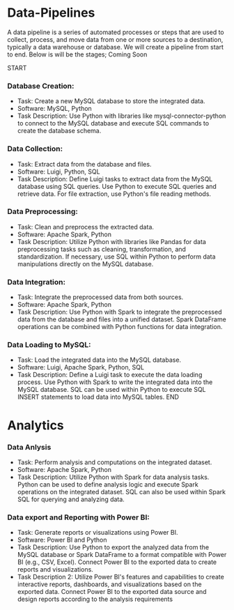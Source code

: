 # Data-Pipelines
A data pipeline is a series of automated processes or steps that are used to collect, process, and move data from one or more sources to a destination, typically a data warehouse or database. We will create a pipeline from start to end. Below is will be the stages; Coming Soon

START
### Database Creation:
- Task: Create a new MySQL database to store the integrated data.
- Software: MySQL, Python
- Task Description: Use Python with libraries like mysql-connector-python to connect to the MySQL database and execute SQL commands to create the database schema.

### Data Collection:
- Task: Extract data from the database and files.
- Software: Luigi, Python, SQL
- Task Description: Define Luigi tasks to extract data from the MySQL database using SQL queries. Use Python to execute SQL queries and retrieve data. For file extraction, use Python's file reading methods.

### Data Preprocessing:
- Task: Clean and preprocess the extracted data.
- Software: Apache Spark, Python
- Task Description: Utilize Python with libraries like Pandas for data preprocessing tasks such as cleaning, transformation, and standardization. If necessary, use SQL within Python to perform data manipulations directly on the MySQL database.

### Data Integration:
- Task: Integrate the preprocessed data from both sources.
- Software: Apache Spark, Python
- Task Description: Use Python with Spark to integrate the preprocessed data from the database and files into a unified dataset. Spark DataFrame operations can be combined with Python functions for data integration.

### Data Loading to MySQL:
- Task: Load the integrated data into the MySQL database.
- Software: Luigi, Apache Spark, Python, SQL
- Task Description: Define a Luigi task to execute the data loading process. Use Python with Spark to write the integrated data into the MySQL database. SQL can be used within Python to execute SQL INSERT statements to load data into MySQL tables.
END

# Analytics

### Data Anlysis
- Task: Perform analysis and computations on the integrated dataset.
- Software: Apache Spark, Python
- Task Description: Utilize Python with Spark for data analysis tasks. Python can be used to define analysis logic and execute Spark operations on the integrated dataset. SQL can also be used within Spark SQL for querying and analyzing data.

### Data export and Reporting with Power BI:
- Task: Generate reports or visualizations using Power BI.
- Software: Power BI and Python
- Task Description: Use Python to export the analyzed data from the MySQL database or Spark DataFrame to a format compatible with Power BI (e.g., CSV, Excel). Connect Power BI to the exported data to create reports and visualizations.
- Task Description 2: Utilize Power BI's features and capabilities to create interactive reports, dashboards, and visualizations based on the exported data. Connect Power BI to the exported data source and design reports according to the analysis requirements

